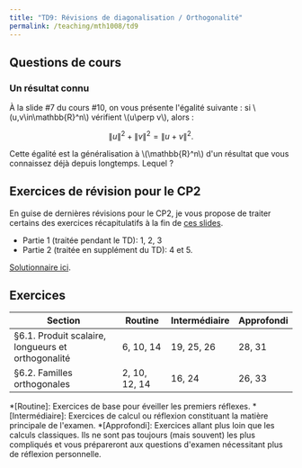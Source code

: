 ```yaml
---
title: "TD9: Révisions de diagonalisation / Orthogonalité"
permalink: /teaching/mth1008/td9
---
```


## Questions de cours

### Un résultat connu

À la slide #7 du cours #10, on vous présente l'égalité suivante : si \\(u,v\in\mathbb{R}^n\\) vérifient \\(u\perp v\\), alors :

$$\lVert u\rVert^2+\lVert v\rVert^2=\lVert u+v\rVert^2.$$

Cette égalité est la généralisation à \\(\mathbb{R}^n\\) d'un résultat que vous connaissez déjà depuis longtemps. Lequel ?

## Exercices de révision pour le CP2

En guise de dernières révisions pour le CP2, je vous propose de traiter certains des exercices récapitulatifs à la fin de [ces slides](/files/TN_9.pdf).

- Partie 1 (traitée pendant le TD): 1, 2, 3
- Partie 2 (traitée en supplément du TD): 4 et 5.

[Solutionnaire ici](/files/TN_9_sol.pdf).

## Exercices

| Section                                            | Routine       | Intermédiaire | Approfondi |
| -------------------------------------------------- | ------------- | ------------- | ---------- |
| §6.1. Produit scalaire, longueurs et orthogonalité | 6, 10, 14     | 19, 25, 26    | 28, 31     |
| §6.2. Familles orthogonales                        | 2, 10, 12, 14 | 16, 24        | 26, 33     |


*[Routine]: Exercices de base pour éveiller les premiers réflexes.
*[Intermédiaire]: Exercices de calcul ou réflexion constituant la matière principale de l'examen.
*[Approfondi]: Exercices allant plus loin que les calculs classiques. Ils ne sont pas toujours (mais souvent) les plus compliqués et vous prépareront aux questions d'examen nécessitant plus de réflexion personnelle.